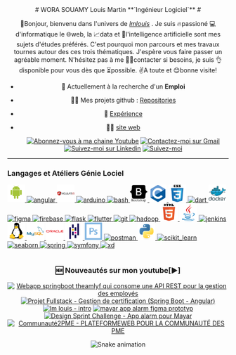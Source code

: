
<div align="center">
# WORA SOUAMY Louis Martin 
**`Ingénieur Logiciel`**
#

👋Bonjour, bienvenu dans l'univers de *[lmlouis](https://github.com/lmlouis)* . 
Je suis 🔥passioné 💻d'informatique le 🌐web, la 📈data et 🦾l'intelligence artificielle sont mes sujets d'études préférés. C'est pourquoi mon parcours et mes travaux tournes autour des ces trois thématiques. J'espère vous faire passer un agréable moment. N'hésitez pas à me 💬📞contacter si besoins, je suis 👌disponible pour vous dès que ⏳possible.
✌️A toute et 😊bonne visite!

- 🔭 Actuellement à la recherche d'un **Emploi**

- 👨‍💻 Mes projets github : [Repositories](https://github.com/lmlouis?tab=repositories)

- 📄 [Expérience](https://www.linkedin.com/in/lmlouis/)

- 👨‍💻 [site web](https://square-zebra-86194.stackbit.app/)

  <a href="https://www.youtube.com/@dev.lmlouis" target="_blank"><img title="Abonnez-vous à ma chaine Youtube" src="https://img.shields.io/badge/YouTube-FF0000?style=for-the-badge&logo=youtube&logoColor=white" target="_blank"></a>
  <a href = "mailto:louiswora1@gmail.com"><img title="Contactez-moi sur Gmail" src="https://img.shields.io/badge/-Gmail-%23333?style=for-the-badge&logo=gmail&logoColor=white" target="_blank"></a>
  <a href="https://www.linkedin.com/in/lmlouis" target="_blank"><img title="Suivez-moi sur Linkedin" src="https://img.shields.io/badge/-LinkedIn-%230077B5?style=for-the-badge&logo=linkedin&logoColor=white" target="_blank"></a> 
   <a href="https://github.com/lmlouis?tab=followers">
         <img alt="Suivez-moi" title="Suivez-moi sur Github" src="https://custom-icon-badges.demolab.com/github/followers/lmlouis?color=236ad3&labelColor=1155ba&style=for-the-badge&logo=person-add&label=Follow&logoColor=white"/></a>

---

<h3 align="left">Langages et Atéliers Génie Lociel </h3>


<p align="left"> <a href="https://developer.android.com" target="_blank" rel="noreferrer"> <img src="https://raw.githubusercontent.com/devicons/devicon/master/icons/android/android-original-wordmark.svg" alt="android" width="40" height="40"/> </a> <a href="https://angular.io" target="_blank" rel="noreferrer"> <img src="https://angular.io/assets/images/logos/angular/angular.svg" alt="angular" width="40" height="40"/> </a> <a href="https://angular.io" target="_blank" rel="noreferrer"> <img src="https://raw.githubusercontent.com/devicons/devicon/master/icons/angularjs/angularjs-original-wordmark.svg" alt="angularjs" width="40" height="40"/> </a> <a href="https://www.arduino.cc/" target="_blank" rel="noreferrer"> <img src="https://cdn.worldvectorlogo.com/logos/arduino-1.svg" alt="arduino" width="40" height="40"/> </a> <a href="https://www.gnu.org/software/bash/" target="_blank" rel="noreferrer"> <img src="https://www.vectorlogo.zone/logos/gnu_bash/gnu_bash-icon.svg" alt="bash" width="40" height="40"/> </a> <a href="https://getbootstrap.com" target="_blank" rel="noreferrer"> <img src="https://raw.githubusercontent.com/devicons/devicon/master/icons/bootstrap/bootstrap-plain-wordmark.svg" alt="bootstrap" width="40" height="40"/> </a> <a href="https://www.cprogramming.com/" target="_blank" rel="noreferrer"> <img src="https://raw.githubusercontent.com/devicons/devicon/master/icons/c/c-original.svg" alt="c" width="40" height="40"/> </a> <a href="https://www.w3schools.com/css/" target="_blank" rel="noreferrer"> <img src="https://raw.githubusercontent.com/devicons/devicon/master/icons/css3/css3-original-wordmark.svg" alt="css3" width="40" height="40"/> </a> <a href="https://dart.dev" target="_blank" rel="noreferrer"> <img src="https://www.vectorlogo.zone/logos/dartlang/dartlang-icon.svg" alt="dart" width="40" height="40"/> </a> <a href="https://www.docker.com/" target="_blank" rel="noreferrer"> <img src="https://raw.githubusercontent.com/devicons/devicon/master/icons/docker/docker-original-wordmark.svg" alt="docker" width="40" height="40"/> </a> <a href="https://www.figma.com/" target="_blank" rel="noreferrer"> <img src="https://www.vectorlogo.zone/logos/figma/figma-icon.svg" alt="figma" width="40" height="40"/> </a> <a href="https://firebase.google.com/" target="_blank" rel="noreferrer"> <img src="https://www.vectorlogo.zone/logos/firebase/firebase-icon.svg" alt="firebase" width="40" height="40"/> </a> <a href="https://flask.palletsprojects.com/" target="_blank" rel="noreferrer"> <img src="https://www.vectorlogo.zone/logos/pocoo_flask/pocoo_flask-icon.svg" alt="flask" width="40" height="40"/> </a> <a href="https://flutter.dev" target="_blank" rel="noreferrer"> <img src="https://www.vectorlogo.zone/logos/flutterio/flutterio-icon.svg" alt="flutter" width="40" height="40"/> </a> <a href="https://git-scm.com/" target="_blank" rel="noreferrer"> <img src="https://www.vectorlogo.zone/logos/git-scm/git-scm-icon.svg" alt="git" width="40" height="40"/> </a> <a href="https://hadoop.apache.org/" target="_blank" rel="noreferrer"> <img src="https://www.vectorlogo.zone/logos/apache_hadoop/apache_hadoop-icon.svg" alt="hadoop" width="40" height="40"/> </a> <a href="https://www.w3.org/html/" target="_blank" rel="noreferrer"> <img src="https://raw.githubusercontent.com/devicons/devicon/master/icons/html5/html5-original-wordmark.svg" alt="html5" width="40" height="40"/> </a> <a href="https://www.java.com" target="_blank" rel="noreferrer"> <img src="https://raw.githubusercontent.com/devicons/devicon/master/icons/java/java-original.svg" alt="java" width="40" height="40"/> </a> <a href="https://www.jenkins.io" target="_blank" rel="noreferrer"> <img src="https://www.vectorlogo.zone/logos/jenkins/jenkins-icon.svg" alt="jenkins" width="40" height="40"/> </a> <a href="https://www.linux.org/" target="_blank" rel="noreferrer"> <img src="https://raw.githubusercontent.com/devicons/devicon/master/icons/linux/linux-original.svg" alt="linux" width="40" height="40"/> </a> <a href="https://www.mysql.com/" target="_blank" rel="noreferrer"> <img src="https://raw.githubusercontent.com/devicons/devicon/master/icons/mysql/mysql-original-wordmark.svg" alt="mysql" width="40" height="40"/> </a> <a href="https://www.oracle.com/" target="_blank" rel="noreferrer"> <img src="https://raw.githubusercontent.com/devicons/devicon/master/icons/oracle/oracle-original.svg" alt="oracle" width="40" height="40"/> </a> <a href="https://pandas.pydata.org/" target="_blank" rel="noreferrer"> <img src="https://raw.githubusercontent.com/devicons/devicon/2ae2a900d2f041da66e950e4d48052658d850630/icons/pandas/pandas-original.svg" alt="pandas" width="40" height="40"/> </a> <a href="https://www.photoshop.com/en" target="_blank" rel="noreferrer"> <img src="https://raw.githubusercontent.com/devicons/devicon/master/icons/photoshop/photoshop-line.svg" alt="photoshop" width="40" height="40"/> </a> <a href="https://postman.com" target="_blank" rel="noreferrer"> <img src="https://www.vectorlogo.zone/logos/getpostman/getpostman-icon.svg" alt="postman" width="40" height="40"/> </a> <a href="https://www.python.org" target="_blank" rel="noreferrer"> <img src="https://raw.githubusercontent.com/devicons/devicon/master/icons/python/python-original.svg" alt="python" width="40" height="40"/> </a> <a href="https://scikit-learn.org/" target="_blank" rel="noreferrer"> <img src="https://upload.wikimedia.org/wikipedia/commons/0/05/Scikit_learn_logo_small.svg" alt="scikit_learn" width="40" height="40"/> </a> <a href="https://seaborn.pydata.org/" target="_blank" rel="noreferrer"> <img src="https://seaborn.pydata.org/_images/logo-mark-lightbg.svg" alt="seaborn" width="40" height="40"/> </a> <a href="https://spring.io/" target="_blank" rel="noreferrer"> <img src="https://www.vectorlogo.zone/logos/springio/springio-icon.svg" alt="spring" width="40" height="40"/> </a> <a href="https://symfony.com" target="_blank" rel="noreferrer"> <img src="https://symfony.com/logos/symfony_black_03.svg" alt="symfony" width="40" height="40"/> </a> <a href="https://www.adobe.com/products/xd.html" target="_blank" rel="noreferrer"> <img src="https://cdn.worldvectorlogo.com/logos/adobe-xd.svg" alt="xd" width="40" height="40"/> </a> </p>


#

### 🆕 Nouveautés sur mon youtube[▶️]

<!-- BEGIN YOUTUBE-CARDS -->
[![Webapp springboot theamlyf qui consome une API REST pour la gestion des employés](https://ytcards.demolab.com/?id=5vzs_kls8qg&title=Webapp+springboot+theamlyf+qui+consome+une+API+REST+pour+la+gestion+des+employ%C3%A9s&lang=en&timestamp=1676775234&background_color=%230d1117&title_color=%23ffffff&stats_color=%23dedede&width=250 "Webapp springboot theamlyf qui consome une API REST pour la gestion des employés")](https://www.youtube.com/watch?v=5vzs_kls8qg)
[![Projet Fullstack - Gestion de certification (Spring Boot - Angular)](https://ytcards.demolab.com/?id=5iE7Hnz4uoM&title=Projet+Fullstack+-+Gestion+de+certification+%28Spring+Boot+-+Angular%29&lang=en&timestamp=1674585426&background_color=%230d1117&title_color=%23ffffff&stats_color=%23dedede&width=250 "Projet Fullstack - Gestion de certification (Spring Boot - Angular)")](https://www.youtube.com/watch?v=5iE7Hnz4uoM)
[![lm louis  - intro](https://ytcards.demolab.com/?id=6GQuGBjNvOc&title=lm+louis++-+intro&lang=en&timestamp=1673476464&background_color=%230d1117&title_color=%23ffffff&stats_color=%23dedede&width=250 "lm louis  - intro")](https://www.youtube.com/watch?v=6GQuGBjNvOc)
[![mayar app alarm figma prototyp](https://ytcards.demolab.com/?id=tCJRfVRnIOM&title=mayar+app+alarm+figma+prototyp&lang=en&timestamp=1673465068&background_color=%230d1117&title_color=%23ffffff&stats_color=%23dedede&width=250 "mayar app alarm figma prototyp")](https://www.youtube.com/watch?v=tCJRfVRnIOM)
[![Design Sprint Challenge  - App alarm pour Mayar](https://ytcards.demolab.com/?id=rDhZ1x9Qq6s&title=Design+Sprint+Challenge++-+App+alarm+pour+Mayar&lang=en&timestamp=1673463337&background_color=%230d1117&title_color=%23ffffff&stats_color=%23dedede&width=250 "Design Sprint Challenge  - App alarm pour Mayar")](https://www.youtube.com/watch?v=rDhZ1x9Qq6s)
[![Communauté2PME - PLATEFORMEWEB POUR LA COMMUNAUTÉ DES PME](https://ytcards.demolab.com/?id=BZYyR-Vqo70&title=Communaut%C3%A92PME+-+PLATEFORMEWEB+POUR+LA+COMMUNAUT%C3%89+DES+PME&lang=en&timestamp=1673459805&background_color=%230d1117&title_color=%23ffffff&stats_color=%23dedede&width=250 "Communauté2PME - PLATEFORMEWEB POUR LA COMMUNAUTÉ DES PME")](https://www.youtube.com/watch?v=BZYyR-Vqo70)
<!-- END YOUTUBE-CARDS -->



![Snake animation](https://github.com/lmlouis/rafaballerini/blob/output/github-contribution-grid-snake.svg)

</div>

